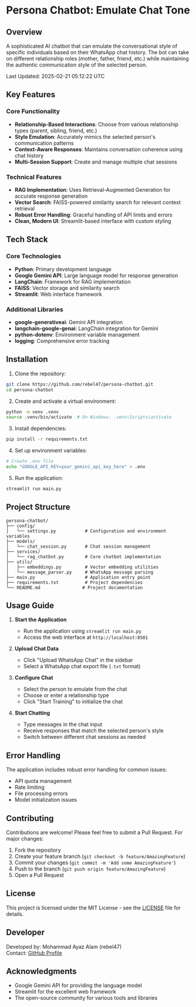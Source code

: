 # Persona Chatbot: Emulate Chat Tone

## Overview

A sophisticated AI chatbot that can emulate the conversational style of specific individuals based on their WhatsApp chat history. The bot can take on different relationship roles (mother, father, friend, etc.) while maintaining the authentic communication style of the selected person.

Last Updated: 2025-02-21 05:12:22 UTC

## Key Features

### Core Functionality
- **Relationship-Based Interactions**: Choose from various relationship types (parent, sibling, friend, etc.)
- **Style Emulation**: Accurately mimics the selected person's communication patterns
- **Context-Aware Responses**: Maintains conversation coherence using chat history
- **Multi-Session Support**: Create and manage multiple chat sessions

### Technical Features
- **RAG Implementation**: Uses Retrieval-Augmented Generation for accurate response generation
- **Vector Search**: FAISS-powered similarity search for relevant context retrieval
- **Robust Error Handling**: Graceful handling of API limits and errors
- **Clean, Modern UI**: Streamlit-based interface with custom styling

## Tech Stack

### Core Technologies
- **Python**: Primary development language
- **Google Gemini API**: Large language model for response generation
- **LangChain**: Framework for RAG implementation
- **FAISS**: Vector storage and similarity search
- **Streamlit**: Web interface framework

### Additional Libraries
- **google-generativeai**: Gemini API integration
- **langchain-google-genai**: LangChain integration for Gemini
- **python-dotenv**: Environment variable management
- **logging**: Comprehensive error tracking

## Installation

1. Clone the repository:
```bash
git clone https://github.com/rebel47/persona-chatbot.git
cd persona-chatbot
```

2. Create and activate a virtual environment:
```bash
python -m venv .venv
source .venv/bin/activate  # On Windows: .venv\Scripts\activate
```

3. Install dependencies:
```bash
pip install -r requirements.txt
```

4. Set up environment variables:
```bash
# Create .env file
echo "GOOGLE_API_KEY=your_gemini_api_key_here" > .env
```

5. Run the application:
```bash
streamlit run main.py
```

## Project Structure

```
persona-chatbot/
├── config/
│   └── settings.py           # Configuration and environment variables
├── models/
│   └── chat_session.py       # Chat session management
├── services/
│   └── rag_chatbot.py        # Core chatbot implementation
├── utils/
│   ├── embeddings.py         # Vector embedding utilities
│   └── message_parser.py     # WhatsApp message parsing
├── main.py                   # Application entry point
├── requirements.txt          # Project dependencies
└── README.md                # Project documentation
```

## Usage Guide

1. **Start the Application**
   - Run the application using `streamlit run main.py`
   - Access the web interface at `http://localhost:8501`

2. **Upload Chat Data**
   - Click "Upload WhatsApp Chat" in the sidebar
   - Select a WhatsApp chat export file (`.txt` format)

3. **Configure Chat**
   - Select the person to emulate from the chat
   - Choose or enter a relationship type
   - Click "Start Training" to initialize the chat

4. **Start Chatting**
   - Type messages in the chat input
   - Receive responses that match the selected person's style
   - Switch between different chat sessions as needed

## Error Handling

The application includes robust error handling for common issues:
- API quota management
- Rate limiting
- File processing errors
- Model initialization issues

## Contributing

Contributions are welcome! Please feel free to submit a Pull Request. For major changes:

1. Fork the repository
2. Create your feature branch (`git checkout -b feature/AmazingFeature`)
3. Commit your changes (`git commit -m 'Add some AmazingFeature'`)
4. Push to the branch (`git push origin feature/AmazingFeature`)
5. Open a Pull Request

## License

This project is licensed under the MIT License - see the [LICENSE](LICENSE) file for details.

## Developer

Developed by: Mohammad Ayaz Alam (rebel47)  
Contact: [GitHub Profile](https://github.com/rebel47)

## Acknowledgments

- Google Gemini API for providing the language model
- Streamlit for the excellent web framework
- The open-source community for various tools and libraries